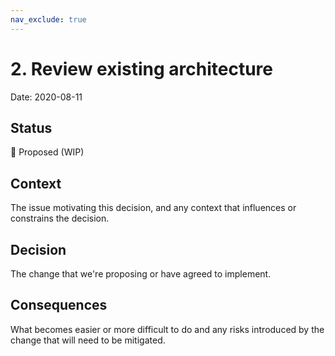 ```yaml
---
nav_exclude: true
---
```

# 2. Review existing architecture

Date: 2020-08-11

## Status

🤔 Proposed (WIP)

## Context

The issue motivating this decision, and any context that influences or constrains the decision.

## Decision

The change that we're proposing or have agreed to implement.

## Consequences

What becomes easier or more difficult to do and any risks introduced by the change that will need to be mitigated.
